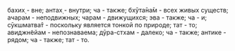бахих̣ - вне; антах̣ - внутри; ча - также; бхӯта̄на̄м - всех живых существ; ачарам - неподвижных; чарам - движущихся; эва - также; ча - и; сӯкшматва̄т - поскольку является тонкой по природе; тат - то; авиджн̃ейам - непознаваема; дӯра-стхам - далеко; ча - также; антике - рядом; ча - также; тат - то.